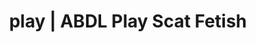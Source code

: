 ---
categories:
- Body Positivity
- Self-Pleasure
- Shibari
- Latex Fetish
- Alt Aesthetic
image: /assets/images/1747714218293.jpg
layout: post
schema:
  description: Premium adult content featuring Scat Fetish, ABDL Play. High-quality
    artwork with erotic themes.
  keywords:
  - Immersive Erotica
  - NSFW Art
  - ABDL Play
  - Erotic Audiobooks
  - Sapphic Desires
  - E-Girl Erotica
  - Scat Fetish
  name: 1747714218293 | Scat Fetish ABDL Play
  type: VisualArtwork
seo:
  description: Featured content with artistic Scat Fetish, ABDL Play. HD images available.
  keywords: Scat Fetish, ABDL Play
  og_image: /assets/images/1747714218293.jpg
  schema_type: VisualArtwork
tags:
- '#play'
- Scat Fetish
- ABDL Play
title: play | ABDL Play Scat Fetish
---